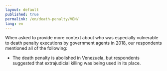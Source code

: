 ```yaml
---
layout: default
published: true
permalink: /en/death-penalty/VEN/
lang: en
---
```


When asked to provide more context about who was especially vulnerable to death penalty executions by government agents in 2018, our respondents mentioned all of the following:
-	The death penalty is abolished in Venezuela, but respondents suggested that extrajudicial killing was being used in its place.

